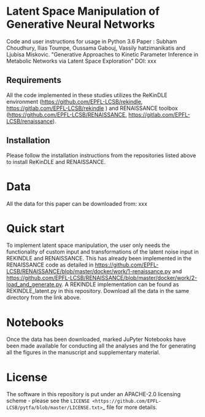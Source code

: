 Latent Space Manipulation of Generative Neural Networks
=====


Code and user instructions for usage in Python 3.6
Paper : Subham Choudhury, Ilias Toumpe, Oussama Gabouj, Vassily hatzimanikatis and Ljubisa Miskovic. "Generative Approaches to Kinetic Parameter Inference in Metabolic Networks via Latent Space Exploration"
DOI: xxx

Requirements
------------
All the code implemented in these studies utilizes the ReKinDLE environment (https://github.com/EPFL-LCSB/rekindle, https://gitlab.com/EPFL-LCSB/rekindle ) and RENAISSANCE toolbox (https://github.com/EPFL-LCSB/RENAISSANCE, https://gitlab.com/EPFL-LCSB/renaissance). 

Installation
-----------------------
Please follow the installation instructions from the repositories listed above to install ReKinDLE and RENAISSANCE. 


Data
=====
All the data for this paper can be downloaded from: xxx

Quick start
===========

To implement latent space manipulation, the user only needs the functionality of custom input and transformations of the latent noise input in REKINDLE and RENAISSANCE. This has already been implemented in the RENAISSANCE code as detailed in
https://github.com/EPFL-LCSB/RENAISSANCE/blob/master/docker/work/1-renaissance.py and https://github.com/EPFL-LCSB/RENAISSANCE/blob/master/docker/work/2-load_and_generate.py.  A REKINDLE implementation can be found as REKINDLE_latent.py in this repository. Download all the data in the same directory from the link above.

Notebooks
=============

Once the data has been downloaded, marked JuPyter Notebooks have been made available for conducting all the analyses and the for generating all the figures in the manuscript and supplementary material.   
   
License
========

The software in this repository is put under an APACHE-2.0 licensing scheme - please see the `LICENSE <https://github.com/EPFL-LCSB/pytfa/blob/master/LICENSE.txt>`_ file for more details.



